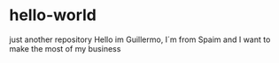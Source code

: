 # hello-world
just another repository
Hello im Guillermo, I´m from Spaim and I want to make the most of my business
